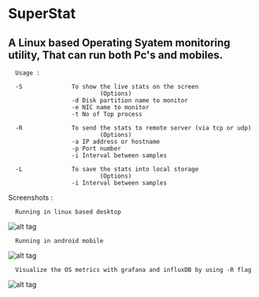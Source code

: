 # SuperStat
A Linux based Operating Syatem monitoring utility, That can run both Pc's and mobiles.
---------------------------------------------------------------------------------------------------------------------------------


      Usage :

      -S              To show the live stats on the screen
                              (Options)
                      -d Disk partition name to monitor
                      -e NIC name to monitor
                      -t No of Top process

      -R              To send the stats to remote server (via tcp or udp)
                              (Options)
                      -a IP address or hostname
                      -p Port number
                      -i Interval between samples

      -L              To save the stats into local storage
                              (Options)
                      -i Interval between samples


Screenshots :

      Running in linux based desktop 
![alt tag](https://github.com/UlaganathanN/SuperStat/blob/master/Output.PNG)

      Running in android mobile
![alt tag](https://github.com/UlaganathanN/SuperStat/blob/master/MOutput.PNG)

      Visualize the OS metrics with grafana and influxDB by using -R flag
![alt tag](https://github.com/UlaganathanN/SuperStat/blob/master/GF.PNG)

